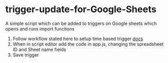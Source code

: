 # trigger-update-for-Google-Sheets
A simple script which can be added to triggers on Google sheets which opens and runs import functions

1. Follow workflow stated here to setup time based trigger [docs](https://developers.google.com/apps-script/guides/triggers/installable#managing_triggers_manually)
2. When in script editor add the code in app.js, changing the spreadsheet ID and Sheet name fields
3. Save trigger
